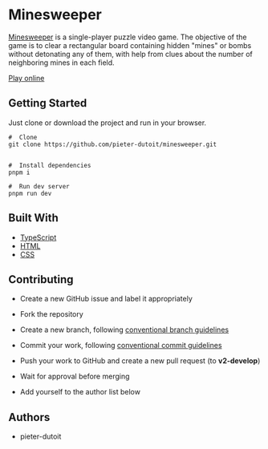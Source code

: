 # Minesweeper

[Minesweeper](https://en.wikipedia.org/wiki/Microsoft_Minesweeper) is a single-player puzzle video game. The objective of the game is to clear a rectangular board containing hidden "mines" or bombs without detonating any of them, with help from clues about the number of neighboring mines in each field.

[Play online](https://minesweeper-js.netlify.com/)

## Getting Started

Just clone or download the project and run in your browser.

```shell
#  Clone
git clone https://github.com/pieter-dutoit/minesweeper.git


#  Install dependencies
pnpm i

#  Run dev server
pnpm run dev
```

## Built With

* [TypeScript](https://www.typescriptlang.org/)
* [HTML](https://en.wikipedia.org/wiki/HTML)
* [CSS](https://en.wikipedia.org/wiki/Cascading_Style_Sheets)

## Contributing

* Create a new GitHub issue and label it appropriately

* Fork the repository

* Create a new branch, following [conventional branch guidelines](https://conventional-branch.github.io/)

* Commit your work, following [conventional commit guidelines](https://www.conventionalcommits.org/en/v1.0.0/)

* Push your work to GitHub and create a new pull request (to **v2-develop**)

* Wait for approval before merging

* Add yourself to the author list below

## Authors

* pieter-dutoit
